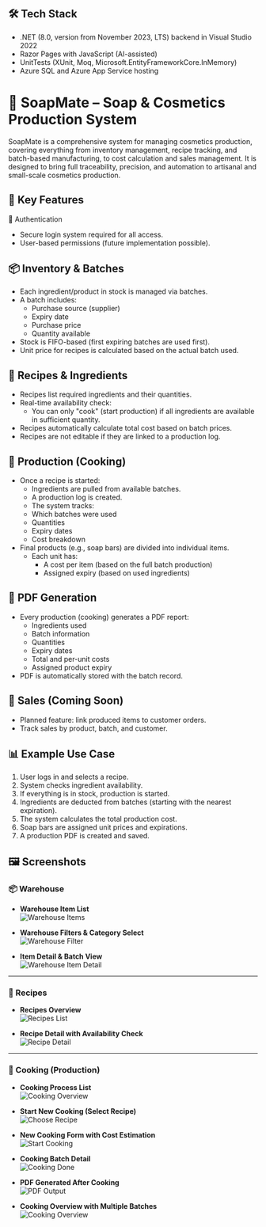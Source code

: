 
## 🛠 Tech Stack
- .NET (8.0, version from November 2023, LTS) backend in Visual Studio 2022
- Razor Pages with JavaScript (AI-assisted)
- UnitTests (XUnit, Moq, Microsoft.EntityFrameworkCore.InMemory)
- Azure SQL and Azure App Service hosting

#  🧼 SoapMate – Soap & Cosmetics Production System
SoapMate is a comprehensive system for managing cosmetics production, covering everything from inventory management, recipe tracking, and batch-based manufacturing, to cost calculation and sales management. It is designed to bring full traceability, precision, and automation to artisanal and small-scale cosmetics production.

##  🚀 Key Features
🔐 Authentication
- Secure login system required for all access.
- User-based permissions (future implementation possible).

## 📦 Inventory & Batches
- Each ingredient/product in stock is managed via batches.
- A batch includes:
  - Purchase source (supplier)
  - Expiry date
  - Purchase price
  - Quantity available
- Stock is FIFO-based (first expiring batches are used first).
- Unit price for recipes is calculated based on the actual batch used.

## 🧪 Recipes & Ingredients
- Recipes list required ingredients and their quantities.
- Real-time availability check:
  - You can only "cook" (start production) if all ingredients are available in sufficient quantity.
- Recipes automatically calculate total cost based on batch prices.
- Recipes are not editable if they are linked to a production log.

## 🧰 Production (Cooking)
- Once a recipe is started:
  - Ingredients are pulled from available batches.
  - A production log is created.
  - The system tracks:
   - Which batches were used
   - Quantities
   - Expiry dates
   - Cost breakdown
- Final products (e.g., soap bars) are divided into individual items.
  - Each unit has:
    - A cost per item (based on the full batch production)
    - Assigned expiry (based on used ingredients)

## 📄 PDF Generation
- Every production (cooking) generates a PDF report:
  - Ingredients used
  - Batch information
  - Quantities
  - Expiry dates
  - Total and per-unit costs
  - Assigned product expiry
- PDF is automatically stored with the batch record.

## 🛒 Sales (Coming Soon)
- Planned feature: link produced items to customer orders.
- Track sales by product, batch, and customer.

## 📊 Example Use Case
1. User logs in and selects a recipe.
2. System checks ingredient availability.
3. If everything is in stock, production is started.
4. Ingredients are deducted from batches (starting with the nearest expiration).
5. The system calculates the total production cost.
6. Soap bars are assigned unit prices and expirations.
7. A production PDF is created and saved.

## 🖼 Screenshots
### 📦 Warehouse

- **Warehouse Item List**  
  ![Warehouse Items](Screenshots/SoapProductionApp-warehouse.png)

- **Warehouse Filters & Category Select**  
  ![Warehouse Filter](Screenshots/SoapProductionApp-warehouse-filter.png)

- **Item Detail & Batch View**  
  ![Warehouse Item Detail](Screenshots/SoapProductionApp-warehouse-DetailOfProduct.png)

---

### 🧪 Recipes

- **Recipes Overview**  
  ![Recipes List](Screenshots/SoapProductionApp-recipes.png)

- **Recipe Detail with Availability Check**  
  ![Recipe Detail](Screenshots/SoapProductionApp-recipes-detail.png)

---

### 🍳 Cooking (Production)

- **Cooking Process List**  
  ![Cooking Overview](Screenshots/SoapProductionApp-cooking.png)

- **Start New Cooking (Select Recipe)**  
  ![Choose Recipe](Screenshots/SoapProductionApp-cooking-chooserecipe.png)

- **New Cooking Form with Cost Estimation**  
  ![Start Cooking](Screenshots/SoapProductionApp-cooking-startCooking.png)

- **Cooking Batch Detail**  
  ![Cooking Done](Screenshots/SoapProductionApp-cooking-CookingDone.png)

- **PDF Generated After Cooking**  
  ![PDF Output](Screenshots/SoapProductionApp-cooking-pdfFile.png)

- **Cooking Overview with Multiple Batches**  
  ![Cooking Overview](Screenshots/SoapProductionApp-cooking-Overview.png)
